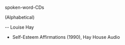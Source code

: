 spoken-word-CDs

(Alphabetical) 

-- Louise Hay 

* Self-Esteem Affirmations (1990), Hay House Audio
